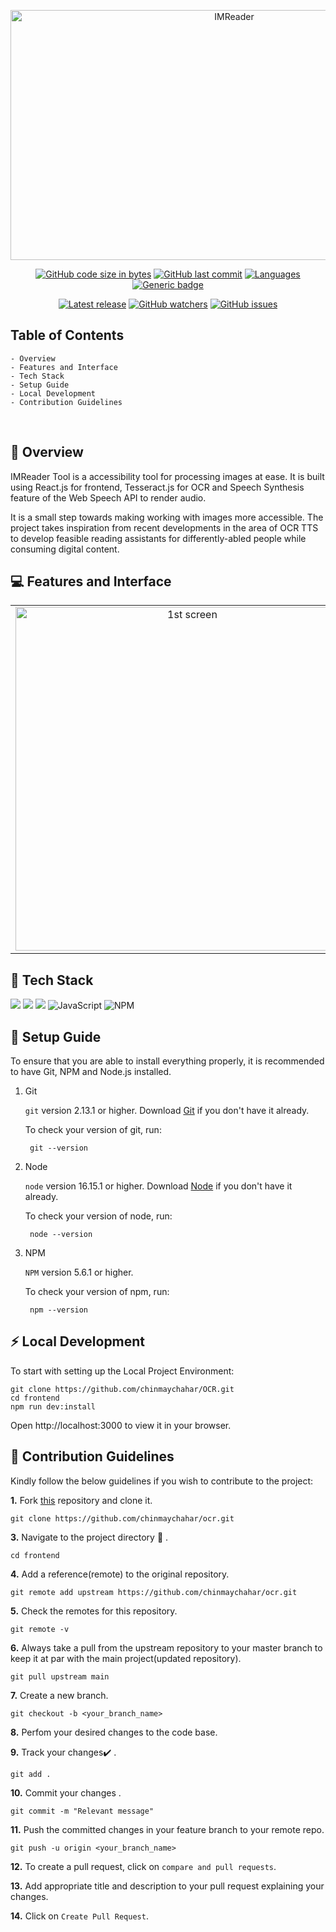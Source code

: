 <p align="center">
  <a href="https://gitpoint.co/">
    <img alt="IMReader" title="IMReader" src="https://i.ibb.co/4KdnnZK/OCR-BG.png" height="400px" width="700px">
  </a>
</p>

<div align="center">

[![GitHub code size in bytes](https://img.shields.io/github/languages/code-size/chinmaychahar/ocr?logo=github&style=for-the-badge)](https://github.com/chinmaychahar/) 
[![GitHub last commit](https://img.shields.io/github/last-commit/chinmaychahar/ocr?style=for-the-badge&logo=git)](https://github.com/chinmaychahar/) 
[![Languages](https://img.shields.io/github/languages/count/chinmaychahar/ocr?style=for-the-badge)](https://github.com/chinmaychahar/ocr)
[![Generic badge](https://img.shields.io/badge/view-website-blue?style=for-the-badge&label=View%20Deployment%20)](https://imreader.netlify.app/) 

[![Latest release](https://badgen.net/github/release/chinmaychahar/ocr)](https://github.com/chinmaychahar/ocr/)
[![GitHub watchers](https://img.shields.io/github/watchers/chinmaychahar/ocr?style=social&label=Watch&maxAge=2592000)](https://GitHub.com/chinmaychahar/ocr/)
[![GitHub issues](https://img.shields.io/github/issues/chinmaychahar/ocr)](https://gitHub.com/chinmaychahar/ocr/issues/)
</div>

<!-- START doctoc generated TOC please keep comment here to allow auto update -->
<!-- DON'T EDIT THIS SECTION, INSTEAD RE-RUN doctoc TO UPDATE -->

## Table of Contents

    - Overview
    - Features and Interface
    - Tech Stack
    - Setup Guide
    - Local Development
    - Contribution Guidelines

 <br />

## 🚀 Overview

IMReader Tool is a accessibility tool for processing images at ease. It is built using React.js for frontend, Tesseract.js for OCR and Speech Synthesis feature of the Web Speech API to render audio. 

It is a small step towards making working with images more accessible. The project takes inspiration from recent developments in the area of OCR TTS to develop feasible reading assistants for differently-abled people while consuming digital content.

## 💻 Features and Interface

<table>
	<tr>
		<td align="center">
			<img src="https://i.ibb.co/260KXW2/img1.png" alt="1st screen" width="550"/></td>
		<td align="center">
			<img src="https://i.ibb.co/VqGPG7P/c2.png" alt="2nd screen" width="500"/></td>
	</tr>
	
</table>

## 📍 Tech Stack

<img src="https://img.shields.io/badge/react%20-%2314354C.svg?&style=for-the-badge&logo=react&logoColor=white"/> <img src="https://img.shields.io/badge/html5%20-%23E34F26.svg?&style=for-the-badge&logo=html5&logoColor=white"/> <img src="https://img.shields.io/badge/css3%20-%231572B6.svg?&style=for-the-badge&logo=css3&logoColor=white"/> ![JavaScript](https://img.shields.io/badge/javascript-%23323330.svg?style=for-the-badge&logo=javascript&logoColor=%23F7DF1E) ![NPM](https://img.shields.io/badge/NPM-%23000000.svg?style=for-the-badge&logo=npm&logoColor=white)

## 🔨 Setup Guide

To ensure that you are able to install everything properly, it is recommended to have Git, NPM and Node.js installed.

1. Git

   `git` version 2.13.1 or higher. Download [Git](https://git-scm.com/downloads) if you don't have it already.

   To check your version of git, run:

   ```shell
    git --version
   ```

2. Node

   `node` version 16.15.1 or higher. Download [Node](https://nodejs.org/en/download/) if you don't have it already.

   To check your version of node, run:

   ```shell
    node --version
   ```

3. NPM

   `NPM` version 5.6.1 or higher. 

   To check your version of npm, run:

   ```shell
    npm --version
   ```

## ⚡ Local Development

To start with setting up the Local Project Environment:

```shell
git clone https://github.com/chinmaychahar/OCR.git
cd frontend
npm run dev:install
```
Open http://localhost:3000 to view it in your browser.

## 🤝 Contribution Guidelines 

Kindly follow the below guidelines if you wish to contribute to the project:

**1.** Fork [this](https://github.com/chinmaychahar/ocr) repository and clone it.

```
git clone https://github.com/chinmaychahar/ocr.git
```

**3.** Navigate to the project directory :file_folder: .

```
cd frontend
```

**4.** Add a reference(remote) to the original repository.

```
git remote add upstream https://github.com/chinmaychahar/ocr.git
```

**5.** Check the remotes for this repository.

```
git remote -v
```

**6.** Always take a pull from the upstream repository to your master branch to keep it at par with the main project(updated repository).

```
git pull upstream main
```

**7.** Create a new branch.

```
git checkout -b <your_branch_name>
```

**8.** Perfom your desired changes to the code base.

**9.** Track your changes:heavy_check_mark: .

```
git add .
```

**10.** Commit your changes .

```
git commit -m "Relevant message"
```

**11.** Push the committed changes in your feature branch to your remote repo.

```
git push -u origin <your_branch_name>
```

**12.** To create a pull request, click on `compare and pull requests`.

**13.** Add appropriate title and description to your pull request explaining your changes.

**14.** Click on `Create Pull Request`.


<!-- END doctoc generated TOC please keep comment here to allow auto update -->
